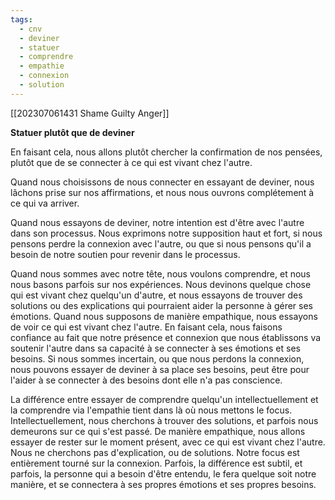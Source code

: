 ```yaml
---
tags:
  - cnv
  - deviner
  - statuer
  - comprendre
  - empathie
  - connexion
  - solution
---
```

[[202307061431 Shame Guilty Anger]]

**Statuer plutôt que de deviner**

En faisant cela, nous allons plutôt chercher la confirmation de nos pensées, plutôt que de se connecter à ce qui est vivant chez l'autre.

Quand nous choisissons de nous connecter en essayant de deviner, nous lâchons prise sur nos affirmations, et nous nous ouvrons complétement à ce qui va arriver.

Quand nous essayons de deviner, notre intention est d'être avec l'autre dans son processus. Nous exprimons notre supposition haut et fort, si nous pensons perdre la connexion avec l'autre, ou que si nous pensons qu'il a besoin de notre soutien pour revenir dans le processus.

Quand nous sommes avec notre tête, nous voulons comprendre, et nous nous basons parfois sur nos expériences. Nous devinons quelque chose qui est vivant chez quelqu'un d'autre, et nous essayons de trouver des solutions ou des explications qui pourraient aider la personne à gérer ses émotions.
Quand nous supposons de manière empathique, nous essayons de voir ce qui est vivant chez l'autre. En faisant cela, nous faisons confiance au fait que notre présence et connexion que nous établissons va soutenir l'autre dans sa capacité à se connecter à ses émotions et ses besoins. Si nous sommes incertain, ou que nous perdons la connexion, nous pouvons essayer de deviner à sa place ses besoins, peut être pour l'aider à se connecter à des besoins dont elle n'a pas conscience.

La différence entre essayer de comprendre quelqu'un intellectuellement et la comprendre via l'empathie tient dans là où nous mettons le focus. Intellectuellement, nous cherchons à trouver des solutions, et parfois nous demeurons sur ce qui s'est passé.
De manière empathique, nous allons essayer de rester sur le moment présent, avec ce qui est vivant chez l'autre. Nous ne cherchons pas d'explication, ou de solutions. Notre focus est entièrement tourné sur la connexion.
Parfois, la différence est subtil, et parfois, la personne qui a besoin d'être entendu, le fera quelque soit notre manière, et se connectera à ses propres émotions et ses propres besoins.

